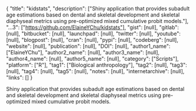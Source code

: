 {
  "title": "kidstats",
  "description": ["Shiny application that provides subadult age estimations based on dental and skeletal development and skeletal diaphyseal metrics using pre-optimized mixed cumulative probit models."],
  "...3": ["https://github.com/ElaineYChu/kidstats"],
  "gist": [null],
  "gitlab": [null],
  "bitbucket": [null],
  "launchpad": [null],
  "twitter": [null],
  "youtube": [null],
  "blogpost": [null],
  "cran": [null],
  "pypi": [null],
  "codeberg": [null],
  "website": [null],
  "publication": [null],
  "DOI": [null],
  "author1_name": ["ElaineYChu"],
  "author2_name": [null],
  "author3_name": [null],
  "author4_name": [null],
  "author5_name": [null],
  "category": ["Scripts"],
  "platform": ["R"],
  "tag1": ["Biological anthropology"],
  "tag2": [null],
  "tag3": [null],
  "tag4": [null],
  "tag5": [null],
  "notes": [null],
  "internetarchive": [null],
  "links": []
}

<!-- Generated by csv2md.R – do not edit by hand -->

Shiny application that provides subadult age estimations based on dental and skeletal development and skeletal diaphyseal metrics using pre-optimized mixed cumulative probit models.